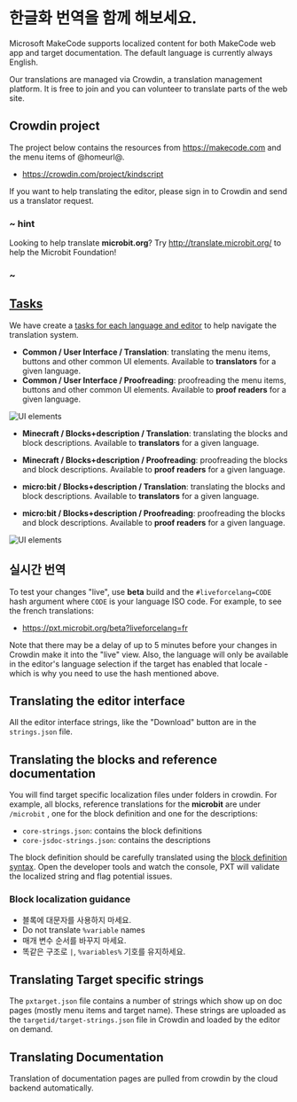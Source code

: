 # 한글화 번역을 함께 해보세요.

Microsoft MakeCode supports localized content for both MakeCode web app and target documentation. The default language is currently always English.

Our translations are managed via Crowdin, a translation management platform. It is free to join and you can volunteer to translate parts of the web site.

## Crowdin project

The project below contains the resources from https://makecode.com and the menu items of @homeurl@.

* <https://crowdin.com/project/kindscript>

If you want to help translating the editor, please sign in to Crowdin and send us a translator request.

### ~ hint

Looking to help translate **microbit.org**? Try http://translate.microbit.org/ to help the Microbit Foundation!

### ~

## [Tasks](https://crowdin.com/project/kindscript/tasks)

We have create a [tasks for each language and editor](https://crowdin.com/project/kindscript/tasks) to help navigate the translation system.

* **Common / User Interface / Translation**: translating the menu items, buttons and other common UI elements. Available to **translators** for a given language.
* **Common / User Interface / Proofreading**: proofreading the menu items, buttons and other common UI elements. Available to **proof readers** for a given language.

![UI elements](/static/translationui.png)

* **Minecraft / Blocks+description / Translation**: translating the blocks and block descriptions. Available to **translators** for a given language.
* **Minecraft / Blocks+description / Proofreading**: proofreading the blocks and block descriptions. Available to **proof readers** for a given language.

* **micro:bit / Blocks+description / Translation**: translating the blocks and block descriptions. Available to **translators** for a given language.

* **micro:bit / Blocks+description / Proofreading**: proofreading the blocks and block descriptions. Available to **proof readers** for a given language.

![UI elements](/static/translationblocks.png)

## 실시간 번역

To test your changes "live", use **beta** build and the `#liveforcelang=CODE` hash argument where `CODE` is your language ISO code. For example, to see the french translations:

* https://pxt.microbit.org/beta?liveforcelang=fr

Note that there may be a delay of up to 5 minutes before your changes in Crowdin make it into the "live" view. Also, the language will only be available in the editor's language selection if the target has enabled that locale - which is why you need to use the hash mentioned above.

## Translating the editor interface

All the editor interface strings, like the "Download" button are in the `strings.json` file.

## Translating the blocks and reference documentation

You will find target specific localization files under folders in crowdin. For example, all blocks, reference translations for the **microbit** are under `/microbit` , one for the block definition and one for the descriptions:

* `core-strings.json`: contains the block definitions
* `core-jsdoc-strings.json`: contains the descriptions

The block definition should be carefully translated using the [block definition syntax](https://makecode.com/defining-blocks). Open the developer tools and watch the console, PXT will validate the localized string and flag potential issues.

### Block localization guidance

* 블록에 대문자를 사용하지 마세요.
* Do not translate `%variable` names
* 매개 변수 순서를 바꾸지 마세요.
* 똑같은 구조로 `|`, `%variables%` 기호를 유지하세요.

## Translating Target specific strings

The `pxtarget.json` file contains a number of strings which show up on doc pages (mostly menu items and target name). These strings are uploaded as the `targetid/target-strings.json` file in Crowdin and loaded by the editor on demand.

## Translating Documentation

Translation of documentation pages are pulled from crowdin by the cloud backend automatically.